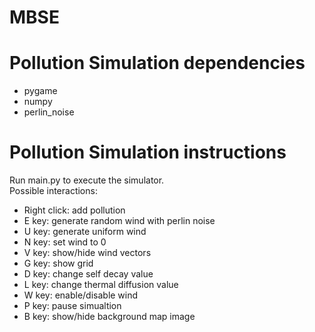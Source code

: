 # MBSE

Pollution Simulation dependencies
=======================
- pygame
- numpy
- perlin_noise

Pollution Simulation instructions
=======================
Run main.py to execute the simulator. \
Possible interactions:
- Right click: add pollution
- E key: generate random wind with perlin noise
- U key: generate uniform wind
- N key: set wind to 0
- V key: show/hide wind vectors
- G key: show grid
- D key: change self decay value
- L key: change thermal diffusion value
- W key: enable/disable wind
- P key: pause simualtion
- B key: show/hide background map image


